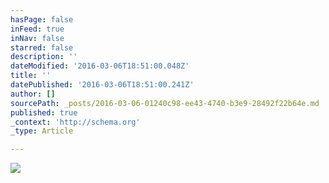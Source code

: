 ```yaml
---
hasPage: false
inFeed: true
inNav: false
starred: false
description: ''
dateModified: '2016-03-06T18:51:00.048Z'
title: ''
datePublished: '2016-03-06T18:51:00.241Z'
author: []
sourcePath: _posts/2016-03-06-01240c98-ee43-4740-b3e9-28492f22b64e.md
published: true
_context: 'http://schema.org'
_type: Article

---
```

![](https://the-grid-user-content.s3-us-west-2.amazonaws.com/0403b0c6-1df2-4e1c-bf46-13152817fd11.jpg)